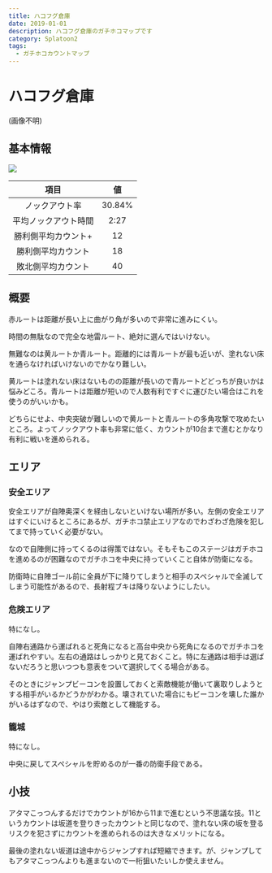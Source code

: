 ```yaml
---
title: ハコフグ倉庫
date: 2019-01-01
description: ハコフグ倉庫のガチホコマップです
category: Splatoon2
tags:
  - ガチホコカウントマップ
---
```


# ハコフグ倉庫

(画像不明)

## 基本情報

![](https://pbs.twimg.com/media/EV-GkNaXsAA0sjG?format=png&name=large)

|         項目         |   値   |
| :------------------: | :----: |
|    ノックアウト率    | 30.84% |
| 平均ノックアウト時間 |  2:27  |
| 勝利側平均カウント+  |   12   |
|  勝利側平均カウント  |   18   |
|  敗北側平均カウント  |   40   |

## 概要

赤ルートは距離が長い上に曲がり角が多いので非常に進みにくい。

時間の無駄なので完全な地雷ルート、絶対に選んではいけない。

無難なのは黄ルートか青ルート。距離的には青ルートが最も近いが、塗れない床を通らなければいけないのでかなり難しい。

黄ルートは塗れない床はないものの距離が長いので青ルートどどっちが良いかは悩みどころ。青ルートは距離が短いので人数有利ですぐに運びたい場合はこれを使うのがいいかも。

どちらにせよ、中央突破が難しいので黄ルートと青ルートの多角攻撃で攻めたいところ。よってノックアウト率も非常に低く、カウントが10台まで進むとかなり有利に戦いを進められる。

## エリア

### 安全エリア

安全エリアが自陣奥深くを経由しないといけない場所が多い。左側の安全エリアはすぐにいけるところにあるが、ガチホコ禁止エリアなのでわざわざ危険を犯してまで持っていく必要がない。

なので自陣側に持ってくるのは得策ではない。そもそもこのステージはガチホコを進めるのが困難なのでガチホコを中央に持っていくこと自体が防衛になる。

防衛時に自陣ゴール前に全員が下に降りてしまうと相手のスペシャルで全滅してしまう可能性があるので、長射程ブキは降りないようにしたい。

### 危険エリア

特になし。

自陣右通路から運ばれると死角になると高台中央から死角になるのでガチホコを運ばれやすい。左右の通路はしっかりと見ておくこと。特に左通路は相手は選ばないだろうと思いつつも意表をついて選択してくる場合がある。

そのときにジャンプビーコンを設置しておくと索敵機能が働いて裏取りしようとする相手がいるかどうかがわかる。壊されていた場合にもビーコンを壊した誰かがいるはずなので、やはり索敵として機能する。

### 籠城

特になし。

中央に戻してスペシャルを貯めるのが一番の防衛手段である。

## 小技

アタマこっつんするだけでカウントが16から11まで進むという不思議な技。11というカウントは坂道を登りきったカウントと同じなので、塗れない床の坂を登るリスクを犯さずにカウントを進められるのは大きなメリットになる。

最後の塗れない坂道は途中からジャンプすれば短縮できます。が、ジャンプしてもアタマこっつんよりも進まないので一桁狙いたいしか使えません。